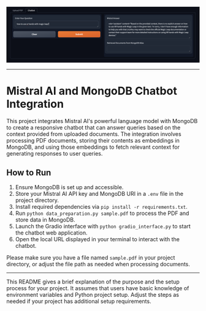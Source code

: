 ![Mistral AI and MongoDB Chatbot Logo](logo.png)

---

# Mistral AI and MongoDB Chatbot Integration

This project integrates Mistral AI's powerful language model with MongoDB to create a responsive chatbot that can answer queries based on the context provided from uploaded documents. The integration involves processing PDF documents, storing their contents as embeddings in MongoDB, and using those embeddings to fetch relevant context for generating responses to user queries.

## How to Run

1. Ensure MongoDB is set up and accessible.
2. Store your Mistral AI API key and MongoDB URI in a `.env` file in the project directory.
3. Install required dependencies via `pip install -r requirements.txt`.
4. Run `python data_preparation.py sample.pdf` to process the PDF and store data in MongoDB.
5. Launch the Gradio interface with `python gradio_interface.py` to start the chatbot web application.
6. Open the local URL displayed in your terminal to interact with the chatbot.

Please make sure you have a file named `sample.pdf` in your project directory, or adjust the file path as needed when processing documents.

---

This README gives a brief explanation of the purpose and the setup process for your project. It assumes that users have basic knowledge of environment variables and Python project setup. Adjust the steps as needed if your project has additional setup requirements.
